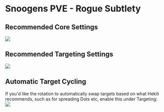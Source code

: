 # Snoogens PVE - Rogue Subtlety
## Recommended Core Settings  
![](https://i.imgur.com/A4LIAQ1.png)   

## Recommended Targeting Settings  
![](https://i.imgur.com/ibQJRrb.png)  

## Automatic Target Cycling  
If you'd like the rotation to automatically swap targets based on what Hekili recommends, such as for spreading Dots etc, enable this under Targeting:  
![](https://i.imgur.com/1rDyIp7.png)  